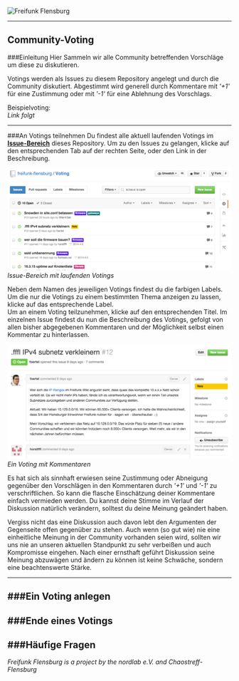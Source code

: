 ![Freifunk Flensburg](https://raw.githubusercontent.com/freifunk-flensburg/website/master/assets/images/freifunk-flensburg.png)

---
## Community-Voting
###Einleitung
Hier Sammeln wir alle Community betreffenden Vorschläge um diese zu diskutieren.

Votings werden als Issues zu diesem Repository angelegt und durch die Community diskutiert. Abgestimmt wird generell durch Kommentare mit *'+1'* für eine Zustimmung oder mit *'-1'* für eine Ablehnung des Vorschlags.

Beispielvoting:  
*Link folgt*

---
###An Votings teilnehmen
Du findest alle aktuell laufenden Votings im [**Issue-Bereich**](https://github.com/freifunk-flensburg/Voting/issues) dieses Repository. Um zu den Issues zu gelangen, klicke auf den entsprechenden Tab auf der rechten Seite, oder den Link in der Beschreibung.

![Übersicht aller aktuellen Votings](/docs/media/issues.png)
*Issue-Bereich mit laufenden Votings*

Neben dem Namen des jeweiligen Votings findest du die farbigen Labels. Um die nur die Votings zu einem bestimmten Thema anzeigen zu lassen, klicke auf das entsprechende Label.  
Um an einem Voting teilzunehmen, klicke auf den entsprechenden Titel. Im einzelnen Issue findest du nun die Beschreibung des Votings, gefolgt von allen bisher abgegebenen Kommentaren und der Möglichkeit selbst einen Kommentar zu hinterlassen.

![Laufendes Voting](/docs/media/voting.png)
*Ein Voting mit Kommentaren*

Es hat sich als sinnhaft erwiesen seine Zustimmung oder Abneigung gegenüber den Vorschlägen in den Kommentaren durch *'+1'* und *'-1'* zu verschriftlichen. So kann die flasche Einschätzung deiner Kommentare einfach vermieden werden. Du kannst deine Stimme im Verlauf der Diskussion natürlich verändern, solltest du deine Meinung geändert haben.  

Vergiss nicht das eine Diskussion auch davon lebt den Argumenten der Gegenseite offen gegenüber zu stehen. Auch wenn (so gut wie) nie eine einheitliche Meinung in der Community vorhanden seien wird, sollten wir uns nie an unseren aktuellen Standpunkt zu sehr verbeißen und auch Kompromisse eingehen. Nach einer ernsthaft geführt Diskussion seine Meinung abzuwägen und ändern zu können ist keine Schwäche, sondern eine beachtenswerte Stärke.

---
###Ein Voting anlegen
---
###Ende eines Votings
---
###Häufige Fragen
---
*Freifunk Flensburg is a project by the nordlab e.V. and Chaostreff-Flensburg*
